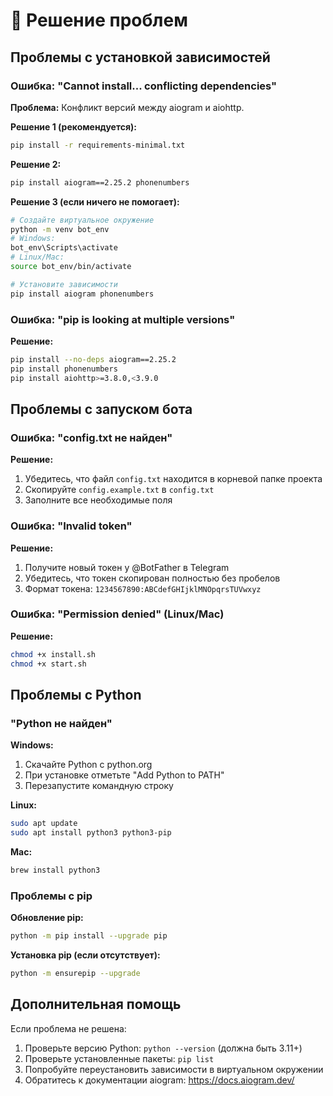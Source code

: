 # 🔧 Решение проблем

## Проблемы с установкой зависимостей

### Ошибка: "Cannot install... conflicting dependencies"

**Проблема:** Конфликт версий между aiogram и aiohttp.

**Решение 1 (рекомендуется):**
```bash
pip install -r requirements-minimal.txt
```

**Решение 2:**
```bash
pip install aiogram==2.25.2 phonenumbers
```

**Решение 3 (если ничего не помогает):**
```bash
# Создайте виртуальное окружение
python -m venv bot_env
# Windows:
bot_env\Scripts\activate
# Linux/Mac:
source bot_env/bin/activate

# Установите зависимости
pip install aiogram phonenumbers
```

### Ошибка: "pip is looking at multiple versions"

**Решение:**
```bash
pip install --no-deps aiogram==2.25.2
pip install phonenumbers
pip install aiohttp>=3.8.0,<3.9.0
```

## Проблемы с запуском бота

### Ошибка: "config.txt не найден"

**Решение:**
1. Убедитесь, что файл `config.txt` находится в корневой папке проекта
2. Скопируйте `config.example.txt` в `config.txt`
3. Заполните все необходимые поля

### Ошибка: "Invalid token"

**Решение:**
1. Получите новый токен у @BotFather в Telegram
2. Убедитесь, что токен скопирован полностью без пробелов
3. Формат токена: `1234567890:ABCdefGHIjklMNOpqrsTUVwxyz`

### Ошибка: "Permission denied" (Linux/Mac)

**Решение:**
```bash
chmod +x install.sh
chmod +x start.sh
```

## Проблемы с Python

### "Python не найден"

**Windows:**
1. Скачайте Python с python.org
2. При установке отметьте "Add Python to PATH"
3. Перезапустите командную строку

**Linux:**
```bash
sudo apt update
sudo apt install python3 python3-pip
```

**Mac:**
```bash
brew install python3
```

### Проблемы с pip

**Обновление pip:**
```bash
python -m pip install --upgrade pip
```

**Установка pip (если отсутствует):**
```bash
python -m ensurepip --upgrade
```

## Дополнительная помощь

Если проблема не решена:
1. Проверьте версию Python: `python --version` (должна быть 3.11+)
2. Проверьте установленные пакеты: `pip list`
3. Попробуйте переустановить зависимости в виртуальном окружении
4. Обратитесь к документации aiogram: https://docs.aiogram.dev/